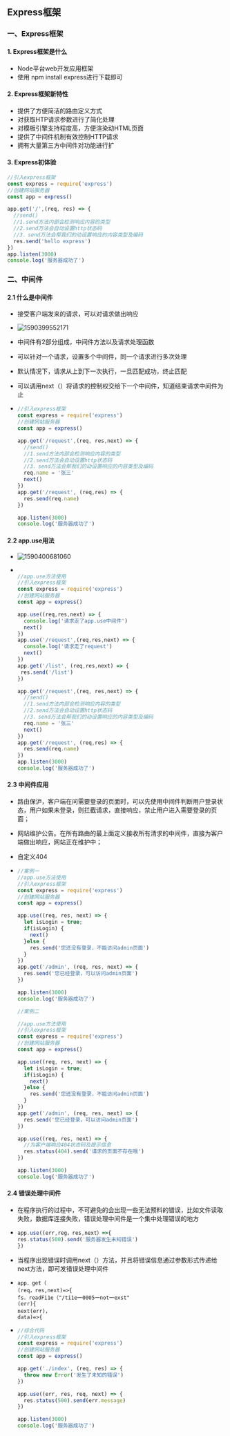 ## Express框架

### 一、Express框架

#### 1. 	Express框架是什么

- Node平台web开发应用框架
- 使用 npm install express进行下载即可

#### 2. Express框架新特性

- 提供了方便简洁的路由定义方式
- 对获取HTP请求参数进行了简化处理
- 对模板引擎支持程度高，方便渲染动HTML页面
- 提供了中间件机制有效控制HTTP请求
- 拥有大量第三方中间件对功能进行扩

#### 3. Express初体验

````js
//引入express框架
const express = require('express')
//创建网站服务器
const app = express()

app.get('/',(req, res) => {
  //send()
  //1.send方法内部会检测响应内容的类型
  //2.send万法会自动设置http状态码
  //3．send万法会帮我们的动设置响应的内容类型及编码
  res.send('hello express')
})
app.listen(3000)
console.log('服务器成功了')
````

### 二、中间件

#### 2.1 什么是中间件

- 接受客户端发来的请求，可以对请求做出响应
- ![1590399552171](C:\Users\NB\AppData\Roaming\Typora\typora-user-images\1590399552171.png)

- 中间件有2部分组成，中间件方法以及请求处理函数

- 可以针对一个请求，设置多个中间件，同一个请求进行多次处理

- 默认情况下，请求从上到下一次执行，一旦匹配成功，终止匹配

- 可以调用next（）将请求的控制权交给下一个中间件，知道结束请求中间件为止

- ````js
  //引入express框架
  const express = require('express')
  //创建网站服务器
  const app = express()
  
  app.get('/request',(req, res,next) => {
    //send()
    //1.send方法内部会检测响应内容的类型
    //2.send万法会自动设置http状态码
    //3．send万法会帮我们的动设置响应的内容类型及编码
    req.name = '张三'
    next()
  })
  app.get('/request', (req,res) => {
    res.send(req.name)
  })
  
  app.listen(3000)
  console.log('服务器成功了')
  ````

#### 2.2 app.use用法

- ![1590400681060](C:\Users\NB\AppData\Roaming\Typora\typora-user-images\1590400681060.png)

- ````js
  
  //app.use方法使用
  //引入express框架
  const express = require('express')
  //创建网站服务器
  const app = express()
  
  app.use((req,res,next) => {
    console.log('请求走了app.use中间件')
    next()
  })
  app.use('/request',(req,res,next) => {
    console.log('请求走了request')
    next()
  })
  app.get('/list', (req,res,next) => {
   res.send('/list')
  })
  
  app.get('/request',(req, res,next) => {
    //send()
    //1.send方法内部会检测响应内容的类型
    //2.send万法会自动设置http状态码
    //3．send万法会帮我们的动设置响应的内容类型及编码
    req.name = '张三'
    next()
  })
  app.get('/request', (req,res) => {
    res.send(req.name)
  })
  app.listen(3000)
  console.log('服务器成功了')
  ````

#### 2.3 中间件应用

- 路由保沪，客户端在问需要登录的页面时，可以先使用中间件判断用户登录状态，用户如果未登录，则拦截请求，直接响应，禁止用户进入需要登录的页面；

- 网站维护公告。在所有路由的最上面定义接收所有清求的中间件，直接为客户端做出响应，网站正在维护中；

- 自定义404

- ````js
  //案例一
  //app.use方法使用
  //引入express框架
  const express = require('express')
  //创建网站服务器
  const app = express()
  
  app.use((req, res, next) => {
    let isLogin = true;
    if(isLogin) {
      next()
    }else {
      res.send('您还没有登录，不能访问admin页面')
    }
  })
  app.get('/admin', (req, res, next) => {
    res.send('您已经登录，可以访问admin页面')
  })
  
  app.listen(3000)
  console.log('服务器成功了')
  ````

  ````js
  //案例二
  
  //app.use方法使用
  //引入express框架
  const express = require('express')
  //创建网站服务器
  const app = express()
  
  app.use((req, res, next) => {
    let isLogin = true;
    if(isLogin) {
      next()
    }else {
      res.send('您还没有登录，不能访问admin页面')
    }
  })
  app.get('/admin', (req, res, next) => {
    res.send('您已经登录，可以访问admin页面')
  })
  
  app.use((req, res, next) => {
    //为客户端响应404状态码及提示信息
    res.status(404).send('请求的页面不存在哦')
  })
  
  app.listen(3000)
  console.log('服务器成功了')
  ````

#### 2.4 错误处理中间件

- 在程序执行的过程中，不可避免的会出现一些无法预料的错误，比如文件读取失败，数据库连接失败，错误处理中间件是一个集中处理错误的地方

- ````js
  app.use((err,reg，res,next）=>{
  res.status(500).send('服务器发生末知错误')
  })
  ````

- 当程序出现错误时调用next（）方法，并且将错误信息通过参数形式传递给next方法，即可发错误处理中间件

- ````
  app．get（
  (req，res,next)=>{
  fs．readFi1e（"/ti1e一0005一not一exst"
  (err){
  next(err)，
  data)=>{
  ````

- ````js
  //综合代码
  //引入express框架
  const express = require('express')
  //创建网站服务器
  const app = express()
  
  app.get('./index', (req, res) => {
    throw new Error('发生了未知的错误')
  })
  
  app.use((err, res, req, next) => {
    res.status(500).send(err.message)
  })
  
  app.listen(3000)
  console.log('服务器成功了')
  ````

  